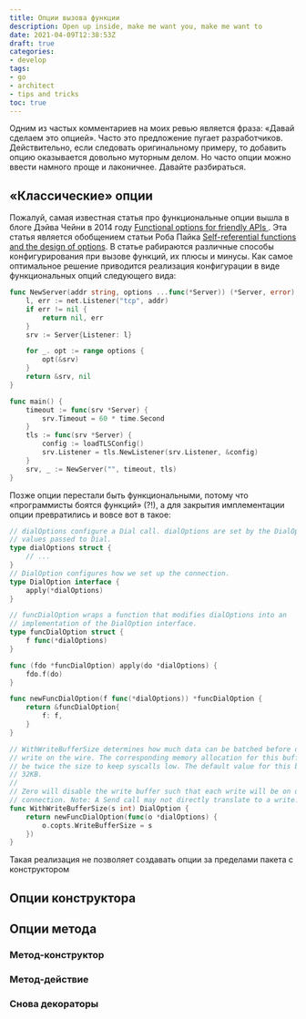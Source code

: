 ```yaml
---
title: Опции вызова функции
description: Open up inside, make me want you, make me want to
date: 2021-04-09T12:38:53Z
draft: true
categories:
- develop
tags:
- go
- architect
- tips and tricks
toc: true
---
```


Одним из частых комментариев на моих ревью является фраза: «Давай сделаем это опцией». Часто это предложение пугает разработчиков. Действительно, если следовать оригинальному примеру, то добавить опцию оказывается довольно муторным делом. Но часто опции можно ввести намного проще и лаконичнее. Давайте разбираться.

## «Классические» опции

Пожалуй, самая известная статья про функциональные опции вышла в блоге Дэйва Чейни в 2014 году [Functional options for friendly APIs
](https://dave.cheney.net/2014/10/17/functional-options-for-friendly-apis). Эта статья является обобщением статьи Роба Пайка [Self-referential functions and the design of options](https://commandcenter.blogspot.com/2014/01/self-referential-functions-and-design.html). В статье рабираются различные способы конфигурирования при вызове функций, их плюсы и минусы. Как самое оптимальное решение приводится реализация конфигурации в виде функциональных опций следующего вида:
```go
func NewServer(addr string, options ...func(*Server)) (*Server, error) {
	l, err := net.Listener("tcp", addr)
	if err != nil {
		return nil, err
	}
	srv := Server{Listener: l}

	for _. opt := range options {
		opt(&srv)
	}
	return &srv, nil
}

func main() {
	timeout := func(srv *Server) {
		srv.Timeout = 60 * time.Second
	}
	tls := func(srv *Server) {
		config := loadTLSConfig()
		srv.Listener = tls.NewListener(srv.Listener, &config)
	}
	srv, _ := NewServer("", timeout, tls)
}
```

Позже опции перестали быть функциональными, потому что «программисты боятся функций» (?!), а для закрытия имплементации опции превратились и вовсе вот в такое:
```go
// dialOptions configure a Dial call. dialOptions are set by the DialOption
// values passed to Dial.
type dialOptions struct {
	// ...
}
// DialOption configures how we set up the connection.
type DialOption interface {
	apply(*dialOptions)
}

// funcDialOption wraps a function that modifies dialOptions into an
// implementation of the DialOption interface.
type funcDialOption struct {
	f func(*dialOptions)
}

func (fdo *funcDialOption) apply(do *dialOptions) {
	fdo.f(do)
}

func newFuncDialOption(f func(*dialOptions)) *funcDialOption {
	return &funcDialOption{
		f: f,
	}
}

// WithWriteBufferSize determines how much data can be batched before doing a
// write on the wire. The corresponding memory allocation for this buffer will
// be twice the size to keep syscalls low. The default value for this buffer is
// 32KB.
//
// Zero will disable the write buffer such that each write will be on underlying
// connection. Note: A Send call may not directly translate to a write.
func WithWriteBufferSize(s int) DialOption {
	return newFuncDialOption(func(o *dialOptions) {
		o.copts.WriteBufferSize = s
	})
}
```

Такая реализация не позволяет создавать опции за пределами пакета с конструктором

## Опции конструктора

## Опции метода

### Метод-конструктор

### Метод-действие

### Снова декораторы
